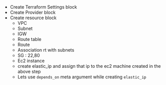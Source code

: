## 
* Create Terraform Settings block
* Create Provider block
* Create resource block
    * VPC
    * Subnet
    * IGW
    * Route table
    * Route
    * Association rt with subnets
    * SG : 22,80
    * Ec2 instance
    * create elastic_ip and assign that ip to the ec2 machine created in the above step
    * Lets use `depends_on` meta argument while creating `elastic_ip`